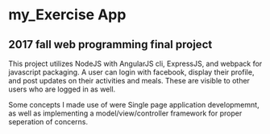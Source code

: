 # my_Exercise App

## 2017 fall web programming final project

This project utilizes NodeJS with AngularJS cli, ExpressJS, and webpack for javascript packaging.
A user can login with facebook, display their profile, and post updates on their activities and meals. These are visible to other users who are logged in as
well.

Some concepts I made use of were Single page application developmemnt, as well as implementing a model/view/controller framework
for proper seperation of concerns.
